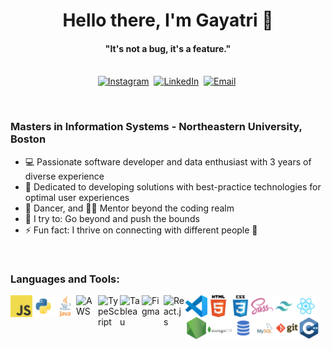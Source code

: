  
<p>
  <h1 align="center"><b>Hello there, I'm Gayatri 👋</b></h1>
</p>

<p>
  <h4 align="center"><b>"It's not a bug, it's a feature."</b></h4>
</p>


<p align="center">
<br>
<a href="https://instagram.com/_gayatri_sk?igshid=OGQ5ZDc2ODk2ZA%3D%3D&utm_source=qr"><img src="https://img.shields.io/badge/instagram-%23E4405F.svg?&style=for-the-badge&logo=instagram&logoColor=white" alt="Instagram" /></a>&nbsp;
<a href="https://www.linkedin.com/in/gayatri-s-kumar/"><img src="https://img.shields.io/badge/linkedin-%230077B5.svg?&style=for-the-badge&logo=linkedin&logoColor=white" alt="LinkedIn" /></a>&nbsp;
<a href="mailto:kumar.gay@northeastern.edu"><img src="https://img.shields.io/badge/gmail-%23D14836.svg?&style=for-the-badge&logo=gmail&logoColor=white" alt="Email"/></a>&nbsp;
</p>

<br>

### Masters in Information Systems - Northeastern University, Boston
- 💻 Passionate software developer and data enthusiast with 3 years of diverse experience
- 🚀 Dedicated to developing solutions with best-practice technologies for optimal user experiences
- 🎨 Dancer, and 🧑‍🏫 Mentor beyond the coding realm
- 🧗 I try to: Go beyond and push the bounds
- ⚡ Fun fact: I thrive on connecting with different people 🤝
<br>

### Languages and Tools: 

<img align="left" alt="JavaScript" width="35px" src="https://raw.githubusercontent.com/github/explore/80688e429a7d4ef2fca1e82350fe8e3517d3494d/topics/javascript/javascript.png" /> 
<img align="left" alt="HTML5" width="35px" src="https://raw.githubusercontent.com/github/explore/80688e429a7d4ef2fca1e82350fe8e3517d3494d/topics/python/python.png" />
<img align="left" alt="Java" width="35px" src="https://raw.githubusercontent.com/github/explore/80688e429a7d4ef2fca1e82350fe8e3517d3494d/topics/java/java.png" /> 


<img align="left" alt="AWS" width="35px" src="https://simpleicons.org/icons/amazonaws.svg](https://cdn2.iconfinder.com/data/icons/amazon-aws-stencils/100/Non-Service_Specific_copy__AWS_Cloud-1024.png)" />

<img align="left" alt="TypeScript" width="35px" src="https://simpleicons.org/icons/typescript.svg](https://cdn3.iconfinder.com/data/icons/teenyicons-outline-vol-3/15/typescript-1024.png)" />

<img align="left" alt="Tableau" width="35px" src="https://simpleicons.org/icons/tableau.svg" />

<img align="left" alt="Figma" width="35px" src="https://simpleicons.org/icons/figma.svg" />

<img align="left" alt="React.js" width="35px" src="https://simpleicons.org/icons/react.svg" />
<img align="left" alt="Visual Studio Code" width="35px" src="https://raw.githubusercontent.com/github/explore/80688e429a7d4ef2fca1e82350fe8e3517d3494d/topics/visual-studio-code/visual-studio-code.png" />
<img align="left" alt="HTML5" width="35px" src="https://raw.githubusercontent.com/github/explore/80688e429a7d4ef2fca1e82350fe8e3517d3494d/topics/html/html.png" />
<img align="left" alt="CSS3" width="35px" src="https://raw.githubusercontent.com/github/explore/80688e429a7d4ef2fca1e82350fe8e3517d3494d/topics/css/css.png" />
<img align="left" alt="Sass" width="35px" src="https://raw.githubusercontent.com/github/explore/80688e429a7d4ef2fca1e82350fe8e3517d3494d/topics/sass/sass.png" />
<img align="left" alt="HTML5" width="35px" src="https://raw.githubusercontent.com/github/explore/80688e429a7d4ef2fca1e82350fe8e3517d3494d/topics/tailwind/tailwind.png" />
<img align="left" alt="React" width="35px" src="https://raw.githubusercontent.com/github/explore/80688e429a7d4ef2fca1e82350fe8e3517d3494d/topics/react/react.png" />
<img align="left" alt="Node.js" width="35px" src="https://raw.githubusercontent.com/github/explore/80688e429a7d4ef2fca1e82350fe8e3517d3494d/topics/nodejs/nodejs.png" />
<img align="left" alt="MongoDB" width="40px" src="https://raw.githubusercontent.com/github/explore/80688e429a7d4ef2fca1e82350fe8e3517d3494d/topics/mongodb/mongodb.png" />
<img align="left" alt="SQL" width="35px" src="https://raw.githubusercontent.com/github/explore/80688e429a7d4ef2fca1e82350fe8e3517d3494d/topics/sql/sql.png" />
<img align="left" alt="MySQL" width="35px" src="https://raw.githubusercontent.com/github/explore/80688e429a7d4ef2fca1e82350fe8e3517d3494d/topics/mysql/mysql.png" />

<img align="left" alt="Git" width="35px" src="https://raw.githubusercontent.com/github/explore/80688e429a7d4ef2fca1e82350fe8e3517d3494d/topics/git/git.png" />



<img align="left" alt="HTML5" width="35px" src="https://raw.githubusercontent.com/github/explore/80688e429a7d4ef2fca1e82350fe8e3517d3494d/topics/cpp/cpp.png" />

<br>
<br>
<br>
<br>





<br>



[instagram]: https://instagram.com/_gayatri_sk?igshid=OGQ5ZDc2ODk2ZA%3D%3D&utm_source=qr
[linkedin]: https://www.linkedin.com/in/gayatri-s-kumar/
